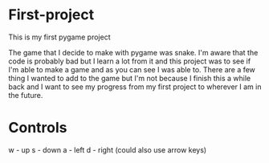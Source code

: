 # First-project
This is my first pygame project

The game that I decide to make with pygame was snake. I'm aware that the code is probably bad but I learn a lot from it and this project was to see if I'm able to make a game and
as you can see I was able to. There are a few thing I wanted to add to the game but I'm not because I finish this a while back and I want to see my progress from my first project
to wherever I am in the future.

# Controls
w - up
s - down
a - left
d - right
(could also use arrow keys)
